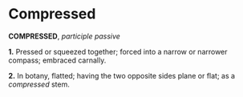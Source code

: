 # Compressed

**COMPRESSED**, _participle passive_

**1.** Pressed or squeezed together; forced into a narrow or narrower compass; embraced carnally.

**2.** In botany, flatted; having the two opposite sides plane or flat; as a _compressed_ stem.